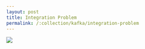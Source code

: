 ```yaml
---
layout: post
title: Integration Problem
permalink: /:collection/kafka/integration-problem
---
```


![]({{site.cdn}}/kafka/integration-problem.png)
